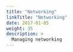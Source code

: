 ```yaml
---
title: "Networking"
linkTitle: "Networking"
date: 2017-01-05
weight: 35
description: >
  Managing networking
---
```


